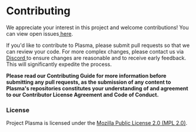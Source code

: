 # Contributing

We appreciate your interest in this project and welcome contributions! You can view open issues[ here](https://github.com/PlasmaLaboratories/plasma-node/issues).

If you'd like to contribute to Plasma, please submit pull requests so that we can review your code. For more complex changes, please contact us via[ Discord ](https://discord.gg/plasmafdn)to ensure changes are reasonable and to receive early feedback. This will significantly expedite the process.

**Please read our Contributing Guide for more information before submitting any pull requests, as the submission of any content to Plasma's repositories constitutes your understanding of and agreement to our Contributor License Agreement and Code of Conduct.**

### License

Project Plasma is licensed under the [Mozilla Public License 2.0 (MPL 2.0)](https://opensource.org/licenses/MPL-2.0).
